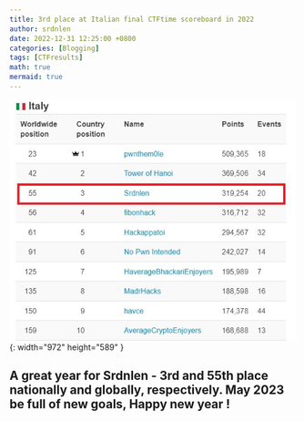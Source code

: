 ```yaml
---
title: 3rd place at Italian final CTFtime scoreboard in 2022
author: srdnlen
date: 2022-12-31 12:25:00 +0800
categories: [Blogging]
tags: [CTFresults]
math: true
mermaid: true
---
```

![CTFtime 2022 scoreboard](/postsimg/CTFtime22score.jpg){: width="972" height="589" }

A great year for Srdnlen - 3rd and 55th place nationally and globally, respectively. May 2023 be full of new goals, Happy new year !
---
